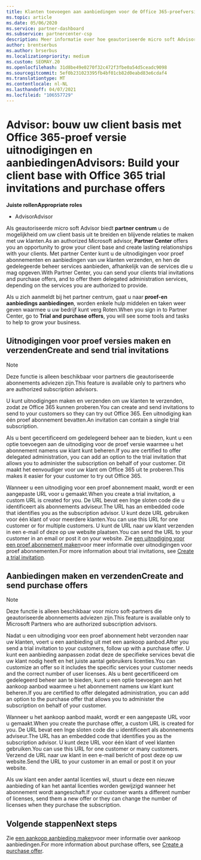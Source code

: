 ```yaml
---
title: Klanten toevoegen aan aanbiedingen voor de Office 365-proefversie
ms.topic: article
ms.date: 05/06/2020
ms.service: partner-dashboard
ms.subservice: partnercenter-csp
description: Meer informatie over hoe geautoriseerde micro soft Advisors hun Office 365-abonnementen kunnen uitbreiden. Maak en verzend uitnodigingen voor Office 365-proef versie en koop aanbiedingen aan clients.
author: brentserbus
ms.author: brserbus
ms.localizationpriority: medium
ms.custom: SEOMAY.20
ms.openlocfilehash: 31d8be49e0270f32c472f3fbe0a54d5ceadc9098
ms.sourcegitcommit: 5ef0b231023395fb4bf01cb82d0eabd83e6cdaf4
ms.translationtype: MT
ms.contentlocale: nl-NL
ms.lasthandoff: 04/07/2021
ms.locfileid: "106557729"
---
```

# <a name="advisors-build-your-client-base-with-office-365-trial-invitations-and-purchase-offers"></a><span data-ttu-id="a0365-104">Advisor: bouw uw client basis met Office 365-proef versie uitnodigingen en aanbiedingen</span><span class="sxs-lookup"><span data-stu-id="a0365-104">Advisors: Build your client base with Office 365 trial invitations and purchase offers</span></span>


<span data-ttu-id="a0365-105">**Juiste rollen**</span><span class="sxs-lookup"><span data-stu-id="a0365-105">**Appropriate roles**</span></span>

- <span data-ttu-id="a0365-106">Advisor</span><span class="sxs-lookup"><span data-stu-id="a0365-106">Advisor</span></span>


<span data-ttu-id="a0365-107">Als geautoriseerde micro soft Advisor biedt **partner centrum** u de mogelijkheid om uw client basis uit te breiden en blijvende relaties te maken met uw klanten.</span><span class="sxs-lookup"><span data-stu-id="a0365-107">As an authorized Microsoft advisor, **Partner Center** offers you an opportunity to grow your client base and create lasting relationships with your clients.</span></span> <span data-ttu-id="a0365-108">Met partner Center kunt u de uitnodigingen voor proef abonnementen en aanbiedingen van uw klanten verzenden, en hen de gedelegeerde beheer services aanbieden, afhankelijk van de services die u mag opgeven.</span><span class="sxs-lookup"><span data-stu-id="a0365-108">With Partner Center, you can send your clients trial invitations and purchase offers, and to offer them delegated administration services, depending on the services you are authorized to provide.</span></span>

<span data-ttu-id="a0365-109">Als u zich aanmeldt bij het partner centrum, gaat u naar **proef-en aanbiedings aanbiedingen**, worden enkele hulp middelen en taken weer geven waarmee u uw bedrijf kunt verg Roten.</span><span class="sxs-lookup"><span data-stu-id="a0365-109">When you sign in to Partner Center, go to **Trial and purchase offers**, you will see some tools and tasks to help to grow your business.</span></span>

## <a name="create-and-send-trial-invitations"></a><span data-ttu-id="a0365-110">Uitnodigingen voor proef versies maken en verzenden</span><span class="sxs-lookup"><span data-stu-id="a0365-110">Create and send trial invitations</span></span>

> [!NOTE]
> <span data-ttu-id="a0365-111">Deze functie is alleen beschikbaar voor partners die geautoriseerde abonnements adviezen zijn.</span><span class="sxs-lookup"><span data-stu-id="a0365-111">This feature is available only to partners who are authorized subscription advisors.</span></span>

<span data-ttu-id="a0365-112">U kunt uitnodigingen maken en verzenden om uw klanten te verzenden, zodat ze Office 365 kunnen proberen.</span><span class="sxs-lookup"><span data-stu-id="a0365-112">You can create and send invitations to send to your customers so they can try out Office 365.</span></span> <span data-ttu-id="a0365-113">Een uitnodiging kan één proef abonnement bevatten.</span><span class="sxs-lookup"><span data-stu-id="a0365-113">An invitation can contain a single trial subscription.</span></span>

<span data-ttu-id="a0365-114">Als u bent gecertificeerd om gedelegeerd beheer aan te bieden, kunt u een optie toevoegen aan de uitnodiging voor de proef versie waarmee u het abonnement namens uw klant kunt beheren.</span><span class="sxs-lookup"><span data-stu-id="a0365-114">If you are certified to offer delegated administration, you can add an option to the trial invitation that allows you to administer the subscription on behalf of your customer.</span></span> <span data-ttu-id="a0365-115">Dit maakt het eenvoudiger voor uw klant om Office 365 uit te proberen.</span><span class="sxs-lookup"><span data-stu-id="a0365-115">This makes it easier for your customer to try out Office 365.</span></span>

<span data-ttu-id="a0365-116">Wanneer u een uitnodiging voor een proef abonnement maakt, wordt er een aangepaste URL voor u gemaakt.</span><span class="sxs-lookup"><span data-stu-id="a0365-116">When you create a trial invitation, a custom URL is created for you.</span></span> <span data-ttu-id="a0365-117">De URL bevat een Inge sloten code die u identificeert als abonnements adviseur.</span><span class="sxs-lookup"><span data-stu-id="a0365-117">The URL has an embedded code that identifies you as the subscription advisor.</span></span> <span data-ttu-id="a0365-118">U kunt deze URL gebruiken voor één klant of voor meerdere klanten.</span><span class="sxs-lookup"><span data-stu-id="a0365-118">You can use this URL for one customer or for multiple customers.</span></span> <span data-ttu-id="a0365-119">U kunt de URL naar uw klant verzenden in een e-mail of deze op uw website plaatsen.</span><span class="sxs-lookup"><span data-stu-id="a0365-119">You can send the URL to your customer in an email or post it on your website.</span></span>
<span data-ttu-id="a0365-120">Zie [een uitnodiging voor een proef abonnement maken](advisors-create-a-trial-invitation.md)voor meer informatie over uitnodigingen voor proef abonnementen.</span><span class="sxs-lookup"><span data-stu-id="a0365-120">For more information about trial invitations, see [Create a trial invitation](advisors-create-a-trial-invitation.md).</span></span>

## <a name="create-and-send-purchase-offers"></a><span data-ttu-id="a0365-121">Aanbiedingen maken en verzenden</span><span class="sxs-lookup"><span data-stu-id="a0365-121">Create and send purchase offers</span></span>

> [!NOTE]
> <span data-ttu-id="a0365-122">Deze functie is alleen beschikbaar voor micro soft-partners die geautoriseerde abonnements adviezen zijn.</span><span class="sxs-lookup"><span data-stu-id="a0365-122">This feature is available only to Microsoft Partners who are authorized subscription advisors.</span></span>

<span data-ttu-id="a0365-123">Nadat u een uitnodiging voor een proef abonnement hebt verzonden naar uw klanten, voert u een aanbieding uit met een aankoop aanbod.</span><span class="sxs-lookup"><span data-stu-id="a0365-123">After you send a trial invitation to your customers, follow up with a purchase offer.</span></span> <span data-ttu-id="a0365-124">U kunt een aanbieding aanpassen zodat deze de specifieke services bevat die uw klant nodig heeft en het juiste aantal gebruikers licenties.</span><span class="sxs-lookup"><span data-stu-id="a0365-124">You can customize an offer so it includes the specific services your customer needs and the correct number of user licenses.</span></span> <span data-ttu-id="a0365-125">Als u bent gecertificeerd om gedelegeerd beheer aan te bieden, kunt u een optie toevoegen aan het aankoop aanbod waarmee u het abonnement namens uw klant kunt beheren.</span><span class="sxs-lookup"><span data-stu-id="a0365-125">If you are certified to offer delegated administration, you can add an option to the purchase offer that allows you to administer the subscription on behalf of your customer.</span></span>

<span data-ttu-id="a0365-126">Wanneer u het aankoop aanbod maakt, wordt er een aangepaste URL voor u gemaakt.</span><span class="sxs-lookup"><span data-stu-id="a0365-126">When you create the purchase offer, a custom URL is created for you.</span></span> <span data-ttu-id="a0365-127">De URL bevat een Inge sloten code die u identificeert als abonnements adviseur.</span><span class="sxs-lookup"><span data-stu-id="a0365-127">The URL has an embedded code that identifies you as the subscription advisor.</span></span> <span data-ttu-id="a0365-128">U kunt deze URL voor één klant of veel klanten gebruiken.</span><span class="sxs-lookup"><span data-stu-id="a0365-128">You can use this URL for one customer or many customers.</span></span> <span data-ttu-id="a0365-129">Verzend de URL naar uw klant in een e-mail bericht of post deze op uw website.</span><span class="sxs-lookup"><span data-stu-id="a0365-129">Send the URL to your customer in an email or post it on your website.</span></span>

<span data-ttu-id="a0365-130">Als uw klant een ander aantal licenties wil, stuurt u deze een nieuwe aanbieding of kan het aantal licenties worden gewijzigd wanneer het abonnement wordt aangeschaft.</span><span class="sxs-lookup"><span data-stu-id="a0365-130">If your customer wants a different number of licenses, send them a new offer or they can change the number of licenses when they purchase the subscription.</span></span>

## <a name="next-steps"></a><span data-ttu-id="a0365-131">Volgende stappen</span><span class="sxs-lookup"><span data-stu-id="a0365-131">Next steps</span></span>

<span data-ttu-id="a0365-132">Zie [een aankoop aanbieding maken](advisor-create-a-purchase-offer.md)voor meer informatie over aankoop aanbiedingen.</span><span class="sxs-lookup"><span data-stu-id="a0365-132">For more information about purchase offers, see [Create a purchase offer](advisor-create-a-purchase-offer.md).</span></span>
